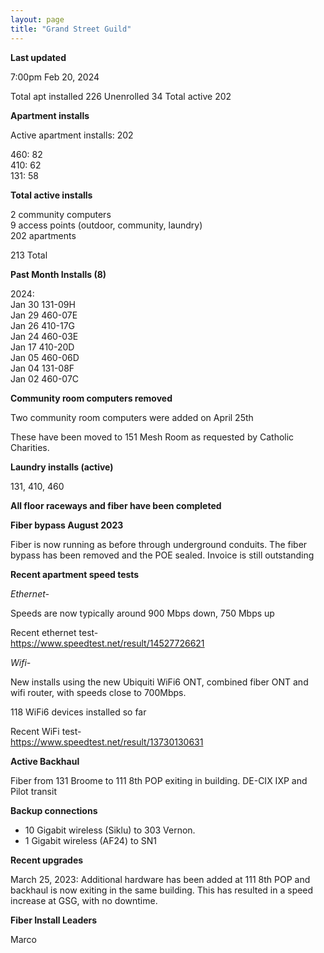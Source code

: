 ```yaml
---
layout: page
title: "Grand Street Guild"
---
```

**Last updated**

7:00pm Feb 20, 2024

Total apt installed 226
Unenrolled 	     34
Total active        202

**Apartment installs**
 
Active apartment installs: 202  

460: 82   
410: 62   
131: 58   

**Total active installs**

2 community computers   
9 access points (outdoor, community, laundry)   
202 apartments  

213 Total 

**Past Month Installs (8)**

2024:   
 Jan 30 131-09H  
 Jan 29 460-07E  
 Jan 26 410-17G  
 Jan 24 460-03E  
 Jan 17 410-20D  
 Jan 05 460-06D  
 Jan 04 131-08F  
 Jan 02 460-07C  

**Community room computers removed**

Two community room computers were added on April 25th

These have been moved to 151 Mesh Room as requested by Catholic Charities. 


**Laundry installs (active)**

131, 410, 460


**All floor raceways and fiber have been completed**

**Fiber bypass August 2023**

Fiber is now running as before through underground conduits. The fiber bypass has been removed and the POE sealed. Invoice is still outstanding

**Recent apartment speed tests**

*Ethernet-*

Speeds are now typically around 900 Mbps down, 750 Mbps up  

Recent ethernet test-  
https://www.speedtest.net/result/14527726621

*Wifi-*

New installs using the new Ubiquiti WiFi6 ONT, combined fiber ONT and wifi router, with speeds close to 700Mbps.  

118 WiFi6 devices installed so far

Recent WiFi test-  
https://www.speedtest.net/result/13730130631

**Active Backhaul**

Fiber from 131 Broome to 111 8th POP exiting in building. DE-CIX IXP and Pilot transit

**Backup connections**

- 10 Gigabit wireless (Siklu) to 303 Vernon. 
- 1 Gigabit wireless (AF24) to SN1

**Recent upgrades**

March 25, 2023: Additional hardware has been added at 111 8th POP and backhaul is now exiting in the same building. This has resulted in a speed increase at GSG, with no downtime.


**Fiber Install Leaders**  

Marco







